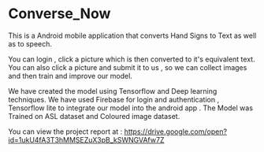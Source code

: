 # Converse_Now
This is a Android mobile application that converts Hand Signs to Text as well as to speech.

You can login , click a picture which is then converted to it's equivalent text.
You can also click a picture and submit it to us , so we can collect images and then train and improve our model.

We have created the model using Tensorflow and Deep learning techniques.
We have used Firebase for login and authentication , Tensorflow lite to integrate our model into the android app . 
The Model was Trained on ASL dataset and Coloured image dataset.



You can view the project report at :
https://drive.google.com/open?id=1ukU4fA3T3hMMSEZuX3pB_kSWNGVAfw7Z
